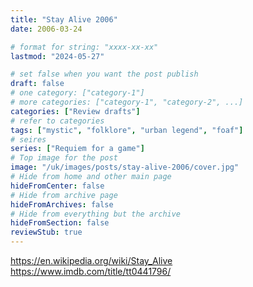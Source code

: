 ```yaml
---
title: "Stay Alive 2006"
date: 2006-03-24

# format for string: "xxxx-xx-xx"
lastmod: "2024-05-27"

# set false when you want the post publish
draft: false
# one category: ["category-1"]
# more categories: ["category-1", "category-2", ...]
categories: ["Review drafts"]
# refer to categories
tags: ["mystic", "folklore", "urban legend", "foaf"]
# seires
series: ["Requiem for a game"]
# Top image for the post
image: "/uk/images/posts/stay-alive-2006/cover.jpg"
# Hide from home and other main page
hideFromCenter: false
# Hide from archive page
hideFromArchives: false
# Hide from everything but the archive
hideFromSection: false
reviewStub: true
---
```

https://en.wikipedia.org/wiki/Stay_Alive
https://www.imdb.com/title/tt0441796/
<!--more-->